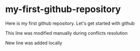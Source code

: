 # my-first-github-repository
Here is my first github repository. Let's get started with github

This line was modified manually during conflicts resolution

New line was added locally